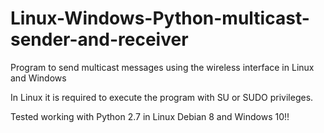 # Linux-Windows-Python-multicast-sender-and-receiver

Program to send multicast messages using the wireless interface in Linux and Windows

In Linux it is required to execute the program with SU or SUDO privileges.

Tested working with Python 2.7 in Linux Debian 8 and Windows 10!!
